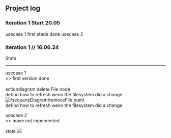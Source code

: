 ## Project log 


### Iteration 1 Start 20.05
usecase 1 
    first stade dane 
usecase 2 
  
### Iteration 1 // 16.06.24

State 
_____________________
usecase 1 <br>
<>    first version done<br>
</br>
actiondiagram delete File node <br>
defind how to refresh wenn the filesystem did a change
<img src="./out/sequenzDiagram/removeFile/removeFile.png" alt="/sequenzDiagram/removeFile.puml"></img>
<br>defind how to refresh wenn the filesystem did a change
<br>

usecase 2 <br>
 <>   move not impemented 
 
 state
<img src="./out/bigClassDiagramUIandDomaine/bigClassDiagramUIandDomaine.png"></img>

